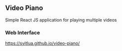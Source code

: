 ## Video Piano
Simple React JS application for playing multiple videos

### Web Interface
https://svitlua.github.io/video-piano/
